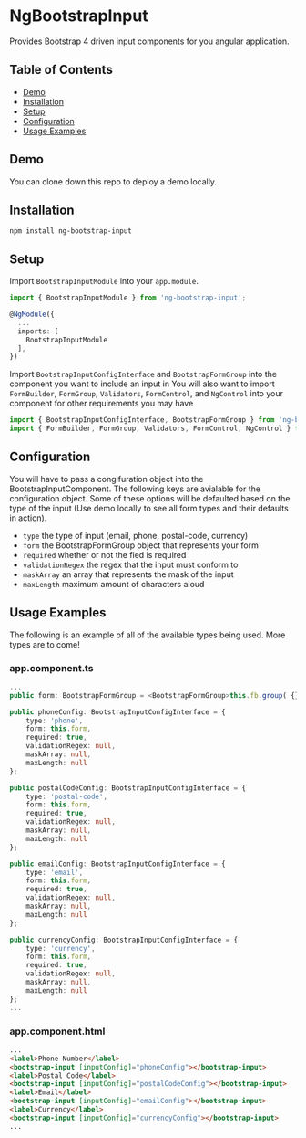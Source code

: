 # NgBootstrapInput
Provides Bootstrap 4 driven input components for you angular application.

## Table of Contents
* [Demo](#demo)
* [Installation](#installation)
* [Setup](#setup)
* [Configuration](#configuration)
* [Usage Examples](#usage-examples)

## Demo
You can clone down this repo to deploy a demo locally.

## Installation
```
npm install ng-bootstrap-input
```

## Setup
Import ```BootstrapInputModule``` into your ```app.module```.
```typescript
import { BootstrapInputModule } from 'ng-bootstrap-input';

@NgModule({
  ...
  imports: [
    BootstrapInputModule
  ],
})
```

Import ```BootstrapInputConfigInterface``` and ```BootstrapFormGroup``` into the component you want to include an input in
You will also want to import ```FormBuilder```, ```FormGroup```, ```Validators```, ```FormControl```, and ```NgControl``` into your component for other requirements you may have
```typescript
import { BootstrapInputConfigInterface, BootstrapFormGroup } from 'ng-bootstrap-input';
import { FormBuilder, FormGroup, Validators, FormControl, NgControl } from '@angular/forms';
```

## Configuration
You will have to pass a congifuration object into the BootstrapInputComponent. The following keys are avialable for the configuration object. Some of these options will be defaulted based on the type of the input (Use demo locally to see all form types and their defaults in action).
* ```type``` the type of input (email, phone, postal-code, currency)
* ```form``` the BootstrapFormGroup object that represents your form
* ```required``` whether or not the fied is required
* ```validationRegex``` the regex that the input must conform to
* ```maskArray``` an array that represents the mask of the input
* ```maxLength``` maximum amount of characters aloud

## Usage Examples
The following is an example of all of the available types being used. More types are to come!
### app.component.ts
```typescript
...
public form: BootstrapFormGroup = <BootstrapFormGroup>this.fb.group( {} );

public phoneConfig: BootstrapInputConfigInterface = {
    type: 'phone',
    form: this.form,
    required: true,
    validationRegex: null,
    maskArray: null,
    maxLength: null
};

public postalCodeConfig: BootstrapInputConfigInterface = {
    type: 'postal-code',
    form: this.form,
    required: true,
    validationRegex: null,
    maskArray: null,
    maxLength: null
};

public emailConfig: BootstrapInputConfigInterface = {
    type: 'email',
    form: this.form,
    required: true,
    validationRegex: null,
    maskArray: null,
    maxLength: null
};

public currencyConfig: BootstrapInputConfigInterface = {
    type: 'currency',
    form: this.form,
    required: true,
    validationRegex: null,
    maskArray: null,
    maxLength: null
};
...
```
### app.component.html
```html
...
<label>Phone Number</label>
<bootstrap-input [inputConfig]="phoneConfig"></bootstrap-input>
<label>Postal Code</label>
<bootstrap-input [inputConfig]="postalCodeConfig"></bootstrap-input>
<label>Email</label>
<bootstrap-input [inputConfig]="emailConfig"></bootstrap-input>
<label>Currency</label>
<bootstrap-input [inputConfig]="currencyConfig"></bootstrap-input>
...
```